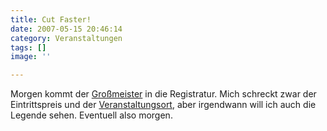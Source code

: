 ```yaml
---
title: Cut Faster!
date: 2007-05-15 20:46:14
category: Veranstaltungen
tags: []
image: ''

---
```


Morgen kommt der [Großmeister](http://www.grandmasterflash.com/) in die Registratur. Mich schreckt zwar der Eintrittspreis und der [Veranstaltungsort](http://www.dieregistratur.de/veranstaltung.php?id=658), aber irgendwann will ich auch die Legende sehen. Eventuell also morgen.
